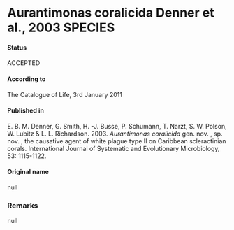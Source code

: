 Aurantimonas coralicida Denner et al., 2003 SPECIES
=======

#### Status
ACCEPTED

#### According to
The Catalogue of Life, 3rd January 2011

#### Published in
E. B. M. Denner, G. Smith, H. -J. Busse, P. Schumann, T. Narzt, S. W. Polson, W. Lubitz & L. L. Richardson. 2003. <i>Aurantimonas coralicida</i> gen. nov. , sp. nov. , the causative agent of white plague type II on Caribbean scleractinian corals. International Journal of Systematic and Evolutionary Microbiology, 53: 1115-1122.

#### Original name
null

### Remarks
null